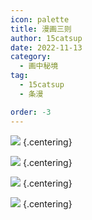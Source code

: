 ```yaml
---
icon: palette
title: 漫画三则
author: 15catsup
date: 2022-11-13
category:
  - 画中秘境
tag:
  - 15catsup
  - 条漫

order: -3
---
```


![](./res/comic/comic1.webp) {.centering}

![](./res/comic/comic2.webp) {.centering}

![](./res/comic/comic3.webp) {.centering}

![](./res/comic/comic4.webp) {.centering}

<FakeAds />